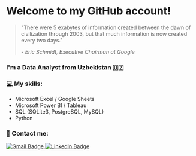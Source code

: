 # Welcome to my GitHub account!

> "There were 5 exabytes of information created between the dawn of civilization through 2003, but that much information is now created every two days."
>
><i>- Eric Schmidt, Executive Chairman at Google</i>

### I'm a Data Analyst from Uzbekistan 🇺🇿

### 💻 My skills:
- Microsoft Excel / Google Sheets
- Microsoft Power BI / Tableau
- SQL (SQLite3, PostgreSQL, MySQL)
- Python 

### 📧 Contact me:
<a href="mailto:rinat.data@gmail.com">
    <img src="https://img.shields.io/badge/Gmail-red?style=for-the-badge&logo=gmail&logoColor=white" alt="Gmail Badge"/>
</a>
<a href="https://www.linkedin.com/in/rinat-data/">
    <img src="https://img.shields.io/badge/LinkedIn-blue?style=for-the-badge&logo=linkedin&logoColor=white" alt="LinkedIn Badge"/>
</a>
